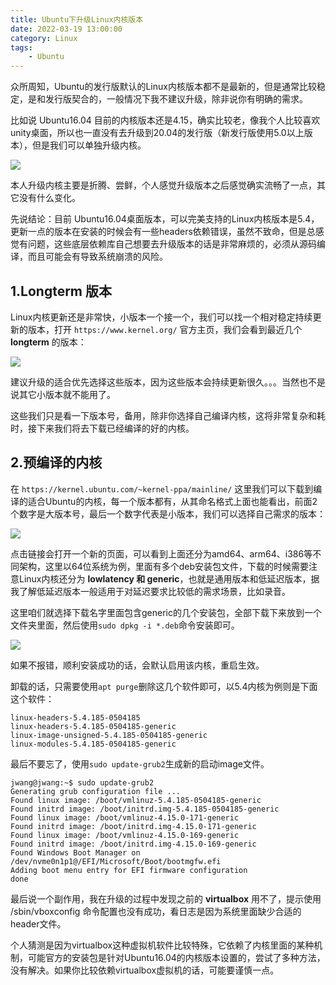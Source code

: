 ```yaml
---
title: Ubuntu下升级Linux内核版本
date: 2022-03-19 13:00:00
category: Linux
tags: 
    - Ubuntu
---
```

众所周知，Ubuntu的发行版默认的Linux内核版本都不是最新的，但是通常比较稳定，是和发行版契合的，一般情况下我不建议升级，除非说你有明确的需求。

比如说 Ubuntu16.04 目前的内核版本还是4.15，确实比较老，像我个人比较喜欢unity桌面，所以也一直没有去升级到20.04的发行版（新发行版使用5.0以上版本），但是我们可以单独升级内核。

<img src="/images/2022/screenfetch.png" /> 

本人升级内核主要是折腾、尝鲜，个人感觉升级版本之后感觉确实流畅了一点，其它没有什么变化。

先说结论：目前 Ubuntu16.04桌面版本，可以完美支持的Linux内核版本是5.4，更新一点的版本在安装的时候会有一些headers依赖错误，虽然不致命，但是总感觉有问题，这些底层依赖库自己想要去升级版本的话是非常麻烦的，必须从源码编译，而且可能会有导致系统崩溃的风险。

<!--more-->

## 1.Longterm 版本
Linux内核更新还是非常快，小版本一个接一个，我们可以找一个相对稳定持续更新的版本，打开 ```https://www.kernel.org/``` 官方主页，我们会看到最近几个 **longterm** 的版本：

<img src="/images/2022/longterm.png" /> 

建议升级的适合优先选择这些版本，因为这些版本会持续更新很久。。。当然也不是说其它小版本就不能用了。

这些我们只是看一下版本号，备用，除非你选择自己编译内核，这将非常复杂和耗时，接下来我们将去下载已经编译的好的内核。

## 2.预编译的内核
在 ```https://kernel.ubuntu.com/~kernel-ppa/mainline/``` 这里我们可以下载到编译的适合Ubuntu的内核，每一个版本都有，从其命名格式上面也能看出，前面2个数字是大版本号，最后一个数字代表是小版本，我们可以选择自己需求的版本：

<img src="/images/2022/ubuntu-ppa.png" /> 

点击链接会打开一个新的页面，可以看到上面还分为amd64、arm64、i386等不同架构，这里以64位系统为例，里面有多个deb安装包文件，下载的时候需要注意Linux内核还分为 **lowlatency 和 generic**，也就是通用版本和低延迟版本，据我了解低延迟版本一般适用于对延迟要求比较低的需求场景，比如录音。

这里咱们就选择下载名字里面包含generic的几个安装包，全部下载下来放到一个文件夹里面，然后使用```sudo dpkg -i *.deb```命令安装即可。

<img src="/images/2022/ubuntu-amd64.png" /> 

如果不报错，顺利安装成功的话，会默认启用该内核，重启生效。

卸载的话，只需要使用```apt purge```删除这几个软件即可，以5.4内核为例则是下面这个软件：
```shell
linux-headers-5.4.185-0504185
linux-headers-5.4.185-0504185-generic
linux-image-unsigned-5.4.185-0504185-generic
linux-modules-5.4.185-0504185-generic
```
最后不要忘了，使用```sudo update-grub2```生成新的启动image文件。
```shell
jwang@jwang:~$ sudo update-grub2
Generating grub configuration file ...
Found linux image: /boot/vmlinuz-5.4.185-0504185-generic
Found initrd image: /boot/initrd.img-5.4.185-0504185-generic
Found linux image: /boot/vmlinuz-4.15.0-171-generic
Found initrd image: /boot/initrd.img-4.15.0-171-generic
Found linux image: /boot/vmlinuz-4.15.0-169-generic
Found initrd image: /boot/initrd.img-4.15.0-169-generic
Found Windows Boot Manager on /dev/nvme0n1p1@/EFI/Microsoft/Boot/bootmgfw.efi
Adding boot menu entry for EFI firmware configuration
done
```

最后说一个副作用，我在升级的过程中发现之前的 **virtualbox** 用不了，提示使用 /sbin/vboxconfig 命令配置也没有成功，看日志是因为系统里面缺少合适的header文件。

个人猜测是因为virtualbox这种虚拟机软件比较特殊，它依赖了内核里面的某种机制，可能官方的安装包是针对Ubuntu16.04的内核版本设置的，尝试了多种方法，没有解决。如果你比较依赖virtualbox虚拟机的话，可能要谨慎一点。